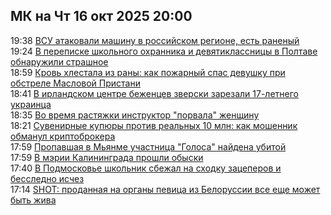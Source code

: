 <h2>МК на Чт 16 окт 2025 20:00</h2><!--2025-10-16 19:38:13-->
<div class="rssn">
  <div><span class="smaller gray hspace">19:38</span> <a class="nodecor" href="https://www.mk.ru/incident/2025/10/16/vsu-atakovali-mashinu-v-rossiyskom-regione-est-ranenyy.html">ВСУ атаковали машину в российском регионе, есть раненый</a></div>
</div>
<div class="rssn">
  <div><span class="smaller gray hspace">19:24</span> <a class="nodecor" href="https://www.mk.ru/incident/2025/10/16/v-perepiske-shkolnogo-okhrannika-i-devyatiklassnicy-v-poltave-obnaruzhili-strashnoe.html">В переписке школьного охранника и девятиклассницы в Полтаве обнаружили страшное</a></div>
</div>
<div class="rssn">
  <div><span class="smaller gray hspace">18:59</span> <a class="nodecor" href="https://www.mk.ru/incident/2025/10/16/krov-khlestala-iz-rany-kak-pozharnyy-spas-devushku-pri-obstrele-maslovoy-pristani.html">Кровь хлестала из раны: как пожарный спас девушку при обстреле Масловой Пристани</a></div>
</div>
<div class="rssn">
  <div><span class="smaller gray hspace">18:41</span> <a class="nodecor" href="https://www.mk.ru/incident/2025/10/16/v-irlandskom-centre-bezhencev-zverski-zarezali-17letnego-ukrainca.html">В ирландском центре беженцев зверски зарезали 17-летнего украинца</a></div>
</div>
<div class="rssn">
  <div><span class="smaller gray hspace">18:35</span> <a class="nodecor" href="https://www.mk.ru/incident/2025/10/16/vo-vremya-rastyazhki-instruktor-porvala-zhenshhinu.html">Во время растяжки инструктор &#34;порвала&#34; женщину</a></div>
</div>
<div class="rssn">
  <div><span class="smaller gray hspace">18:21</span> <a class="nodecor" href="https://www.mk.ru/incident/2025/10/16/suvenirnye-kupyury-protiv-realnykh-10-mln-kak-moshennik-obmanul-kriptobrokera.html">Сувенирные купюры против реальных 10 млн: как мошенник обманул криптоброкера</a></div>
</div>
<div class="rssn">
  <div><span class="smaller gray hspace">17:59</span> <a class="nodecor" href="https://www.mk.ru/incident/2025/10/16/propavshaya-v-myanme-uchastnica-golosa-naydena-ubitoy.html">Пропавшая в Мьянме участница &#34;Голоса&#34; найдена убитой</a></div>
</div>
<div class="rssn">
  <div><span class="smaller gray hspace">17:59</span> <a class="nodecor" href="https://www.mk.ru/incident/2025/10/16/v-merii-kaliningrada-proshli-obyski.html">В мэрии Калининграда прошли обыски</a></div>
</div>
<div class="rssn">
  <div><span class="smaller gray hspace">17:40</span> <a class="nodecor" href="https://www.mk.ru/incident/2025/10/16/v-podmoskove-shkolnik-sbezhal-na-skhodku-zaceperov-i-bessledno-ischez.html">В Подмосковье школьник сбежал на сходку зацеперов и бесследно исчез</a></div>
</div>
<div class="rssn">
  <div><span class="smaller gray hspace">17:14</span> <a class="nodecor" href="https://www.mk.ru/incident/2025/10/16/shot-prodannaya-na-organy-pevica-iz-belorussii-vse-eshhe-mozhet-byt-zhiva.html">SHOT: проданная на органы певица из Белоруссии все еще может быть жива</a></div>
</div><div class="rssurl gray smaller" style="display:none">https://www.mk.ru/rss/incident/index.xml</div>